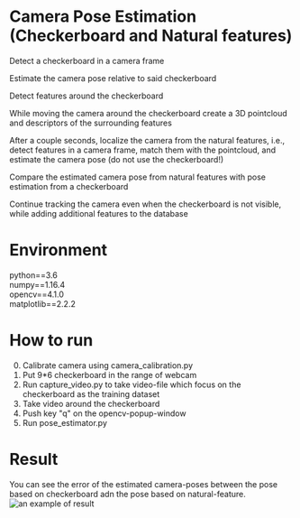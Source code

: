 # Camera Pose Estimation (Checkerboard and Natural features)
Detect a checkerboard in a camera frame

Estimate the camera pose relative to said checkerboard

Detect features around the checkerboard

While moving the camera around the checkerboard create a 3D pointcloud and descriptors of the surrounding features

After a couple seconds, localize the camera from the natural features, i.e., detect features in a camera frame, match them with the pointcloud, and estimate the camera pose (do not use the checkerboard!)

Compare the estimated camera pose from natural features with pose estimation from a checkerboard

Continue tracking the camera even when the checkerboard is not visible, while adding additional features to the database

# Environment 
python==3.6  
numpy==1.16.4  
opencv==4.1.0  
matplotlib==2.2.2  

# How to run
0. Calibrate camera using camera_calibration.py
1. Put 9*6 checkerboard in the range of webcam
2. Run capture_video.py to take video-file which focus on the checkerboard as the training dataset
3. Take video around the checkerboard
4. Push key "q" on the opencv-popup-window
5. Run pose_estimator.py

# Result
You can see the error of the estimated camera-poses between the pose based on checkerboard adn the pose based on natural-feature.
![an example of result](https://github.com/liupeiming600/Camera-Pose-Estimation/result.PNG "result")
